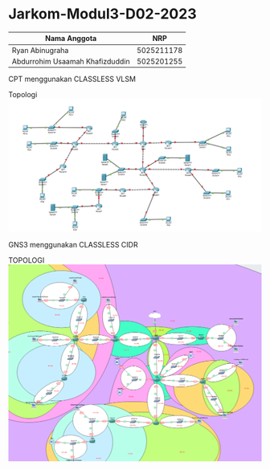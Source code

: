 # Jarkom-Modul3-D02-2023

Nama Anggota | NRP
------------------- | --------------		
Ryan Abinugraha | 5025211178
Abdurrohim Usaamah Khafizduddin | 5025201255

CPT menggunakan CLASSLESS VLSM

Topologi
![Foto](./img/TopologiVLSM.png)


GNS3 menggunakan CLASSLESS CIDR

TOPOLOGI
![Foto](./img/TopologiCIDR.png)
